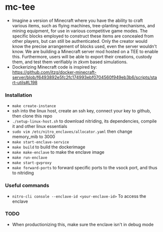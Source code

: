 # mc-tee

- Imagine a version of Minecraft where you have the ability to craft various items, such as flying machines, tree-planting mechanisms, and mining equipment, for use in various competitive game modes. The specific blocks employed to construct these items are concealed from other players, but can still be authenticated. Only the creator would know the precise arrangement of blocks used, even the server wouldn't know. We are building a Minecraft server mod hosted on a TEE to enable this. Furthermore, users will be able to export their creations, custody them, and test them verifiably in zkvm based simulations.
- Dockerizing Minecraft code is inspired by: https://github.com/itzg/docker-minecraft-server/blob/f6493892e5fc2fc174993ebf0704560f949eb3b6/scripts/start-utils#L198

### Installation
- `make create-instance`
- ssh into the linux host, create an ssh key, connect your key to github, then clone this repo
- `./setup-linux-host.sh` to download nitriding, its dependencies, compile it and other linux essentials
- `sudo vim /etc/nitro_enclaves/allocator.yaml` then change memory_mib to 3000
- `make start-enclave-service`
- `make build` to build the dockerimage
- `make make-enclave` to make the enclave image
- `make run-enclave`
- `make start-gvproxy`
- `make forward-ports` to forward specific ports to the vsock port, and thus to nitriding


### Useful commands
- `nitro-cli console --enclave-id <your-enclave-id>` To access the enclave


### TODO
- When productionizing this, make sure the enclave isn't in debug mode

